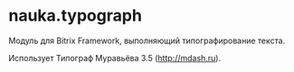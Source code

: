 # nauka.typograph
Модуль для Bitrix Framework, выполняющий типографирование текста.

Использует Типограф Муравьёва 3.5 (http://mdash.ru).
